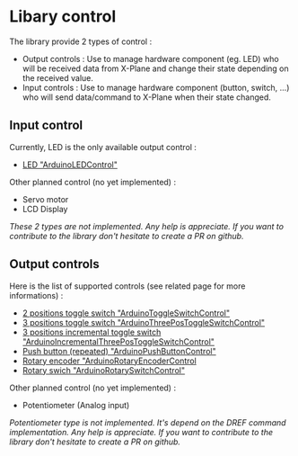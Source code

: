# Libary control

The library provide 2 types of control :
- Output controls : Use to manage hardware component (eg. LED) who will be received data from X-Plane and change their state depending on the received value.
- Input controls : Use to manage hardware component (button, switch, ...) who will send data/command to X-Plane when their state changed.


## Input control

Currently, LED is the only available output control :

* [LED "ArduinoLEDControl"](/resources/doc/controls/ctrl-led.md)

Other planned control (no yet implemented) :

* Servo motor
* LCD Display

*These 2 types are not implemented. Any help is appreciate. If you want to contribute to the library don't hesitate to create a PR on github.*


## Output controls

Here is the list of supported controls (see related page for more informations) :

* [2 positions toggle switch "ArduinoToggleSwitchControl"](/resources/doc/controls/ctrl-2pos-toggle.md)
* [3 positions toggle switch "ArduinoThreePosToggleSwitchControl"](/resources/doc/controls/ctrl-3pos-toggle.md)
* [3 positions incremental toggle switch "ArduinoIncrementalThreePosToggleSwitchControl"](/resources/doc/controls/ctrl-incremental-3pos-toggle.md)
* [Push button (repeated) "ArduinoPushButtonControl"](/resources/doc/controls/ctrl-push-button.md)
* [Rotary encoder "ArduinoRotaryEncoderControl](/resources/doc/controls/ctrl-rotary-encoder.md)
* [Rotary swich "ArduinoRotarySwitchControl"](/resources/doc/controls/ctrl-rotary-switch.md)


Other planned control (no yet implemented) :

* Potentiometer (Analog input)

*Potentiometer type is not implemented. It's depend on the DREF command implementation. Any help is appreciate. If you want to contribute to the library don't hesitate to create a PR on github.*
